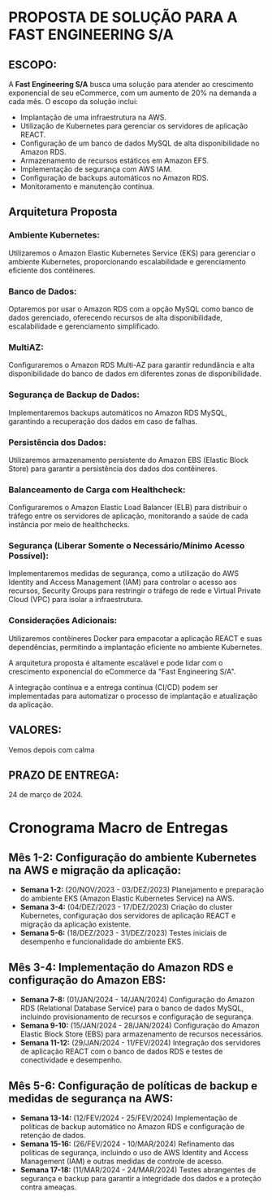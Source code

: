 # PROPOSTA DE SOLUÇÃO PARA A FAST ENGINEERING S/A

## ESCOPO:
A **Fast Engineering S/A** busca uma solução para atender ao crescimento exponencial de seu eCommerce, com um aumento de 20% na demanda a cada mês. O escopo da solução inclui:

- Implantação de uma infraestrutura na AWS.
- Utilização de Kubernetes para gerenciar os servidores de aplicação REACT.
- Configuração de um banco de dados MySQL de alta disponibilidade no Amazon RDS.
- Armazenamento de recursos estáticos em Amazon EFS.
- Implementação de segurança com AWS IAM.
- Configuração de backups automáticos no Amazon RDS.
- Monitoramento e manutenção contínua.

## Arquitetura Proposta

### Ambiente Kubernetes:

Utilizaremos o Amazon Elastic Kubernetes Service (EKS) para gerenciar o ambiente Kubernetes, proporcionando escalabilidade e gerenciamento eficiente dos contêineres.

### Banco de Dados:

Optaremos por usar o Amazon RDS com a opção MySQL como banco de dados gerenciado, oferecendo recursos de alta disponibilidade, escalabilidade e gerenciamento simplificado.

### MultiAZ:

Configuraremos o Amazon RDS Multi-AZ para garantir redundância e alta disponibilidade do banco de dados em diferentes zonas de disponibilidade.

### Segurança de Backup de Dados:

Implementaremos backups automáticos no Amazon RDS MySQL, garantindo a recuperação dos dados em caso de falhas.

### Persistência dos Dados:

Utilizaremos armazenamento persistente do Amazon EBS (Elastic Block Store) para garantir a persistência dos dados dos contêineres.

### Balanceamento de Carga com Healthcheck:

Configuraremos o Amazon Elastic Load Balancer (ELB) para distribuir o tráfego entre os servidores de aplicação, monitorando a saúde de cada instância por meio de healthchecks.

### Segurança (Liberar Somente o Necessário/Mínimo Acesso Possível):

Implementaremos medidas de segurança, como a utilização do AWS Identity and Access Management (IAM) para controlar o acesso aos recursos, Security Groups para restringir o tráfego de rede e Virtual Private Cloud (VPC) para isolar a infraestrutura.

### Considerações Adicionais:

Utilizaremos contêineres Docker para empacotar a aplicação REACT e suas dependências, permitindo a implantação eficiente no ambiente Kubernetes.

A arquitetura proposta é altamente escalável e pode lidar com o crescimento exponencial do eCommerce da "Fast Engineering S/A".

A integração contínua e a entrega contínua (CI/CD) podem ser implementadas para automatizar o processo de implantação e atualização da aplicação.


## VALORES:
Vemos depois com calma

## PRAZO DE ENTREGA:
24 de março de 2024.

# Cronograma Macro de Entregas

## Mês 1-2: Configuração do ambiente Kubernetes na AWS e migração da aplicação:

- **Semana 1-2:** (20/NOV/2023 - 03/DEZ/2023) Planejamento e preparação do ambiente EKS (Amazon Elastic Kubernetes Service) na AWS.
- **Semana 3-4:** (04/DEZ/2023 - 17/DEZ/2023) Criação do cluster Kubernetes, configuração dos servidores de aplicação REACT e migração da aplicação existente.
- **Semana 5-6:** (18/DEZ/2023 - 31/DEZ/2023) Testes iniciais de desempenho e funcionalidade do ambiente EKS.

## Mês 3-4: Implementação do Amazon RDS e configuração do Amazon EBS:

- **Semana 7-8:** (01/JAN/2024 - 14/JAN/2024) Configuração do Amazon RDS (Relational Database Service) para o banco de dados MySQL, incluindo provisionamento de recursos e configuração de segurança.
- **Semana 9-10:** (15/JAN/2024 - 28/JAN/2024) Configuração do Amazon Elastic Block Store (EBS) para armazenamento de recursos necessários.
- **Semana 11-12:** (29/JAN/2024 - 11/FEV/2024) Integração dos servidores de aplicação REACT com o banco de dados RDS e testes de conectividade e desempenho.

## Mês 5-6: Configuração de políticas de backup e medidas de segurança na AWS:

- **Semana 13-14:** (12/FEV/2024 - 25/FEV/2024) Implementação de políticas de backup automático no Amazon RDS e configuração de retenção de dados.
- **Semana 15-16:** (26/FEV/2024 - 10/MAR/2024) Refinamento das políticas de segurança, incluindo o uso de AWS Identity and Access Management (IAM) e outras medidas de controle de acesso.
- **Semana 17-18:** (11/MAR/2024 - 24/MAR/2024) Testes abrangentes de segurança e backup para garantir a integridade dos dados e a proteção contra ameaças.

